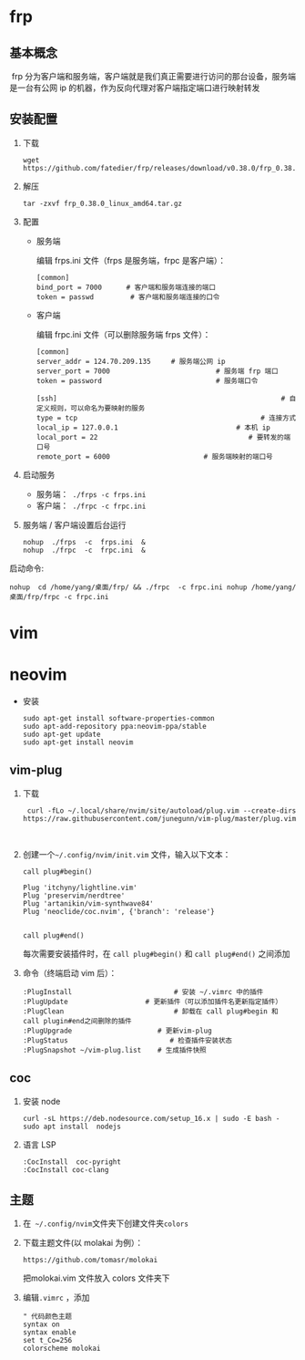 # frp

## 基本概念

​		frp 分为客户端和服务端，客户端就是我们真正需要进行访问的那台设备，服务端是一台有公网 ip 的机器，作为反向代理对客户端指定端口进行映射转发



## 安装配置

1. 下载

   ```
   wget   https://github.com/fatedier/frp/releases/download/v0.38.0/frp_0.38.0_linux_amd64.tar.gz
   ```



2. 解压 

   ```
   tar -zxvf frp_0.38.0_linux_amd64.tar.gz
   ```

    

3. 配置

   - 服务端

     编辑 frps.ini 文件（frps 是服务端，frpc 是客户端）：

     ```
     [common]
     bind_port = 7000      # 客户端和服务端连接的端口
     token = passwd         # 客户端和服务端连接的口令
     ```

      

   - 客户端

     编辑 frpc.ini 文件（可以删除服务端 frps 文件）：

     ```
     [common]
     server_addr = 124.70.209.135     # 服务端公网 ip
     server_port = 7000							 # 服务端 frp 端口
     token = password						     # 服务端口令
     
     [ssh]														 # 自定义规则，可以命名为要映射的服务
     type = tcp                                             # 连接方式
     local_ip = 127.0.0.1                   		  # 本机 ip
     local_port = 22									 # 要转发的端口号
     remote_port = 6000						  # 服务端映射的端口号
     
     ```

      

4. 启动服务

   - 服务端：``` ./frps -c frps.ini```
   - 客户端：``` ./frpc -c frpc.ini```

    

5. 服务端 / 客户端设置后台运行

   ```
   nohup  ./frps  -c  frps.ini  &
   nohup  ./frpc  -c  frpc.ini  &
   ```

   

启动命令:

```
nohup  cd /home/yang/桌面/frp/ && ./frpc  -c frpc.ini nohup /home/yang/桌面/frp/frpc -c frpc.ini
```









# vim

# neovim

- 安装

  ```
  sudo apt-get install software-properties-common
  sudo apt-add-repository ppa:neovim-ppa/stable
  sudo apt-get update
  sudo apt-get install neovim
  ```

  



## vim-plug

1. 下载

   ``` 
    curl -fLo ~/.local/share/nvim/site/autoload/plug.vim --create-dirs https://raw.githubusercontent.com/junegunn/vim-plug/master/plug.vim
   ```
   
   ​	
   
2. 创建一个``` ~/.config/nvim/init.vim ``` 文件，输入以下文本：

   ```
   call plug#begin()								
   
   Plug 'itchyny/lightline.vim'                                 
   Plug 'preservim/nerdtree'                               
   Plug 'artanikin/vim-synthwave84'                   
   Plug 'neoclide/coc.nvim', {'branch': 'release'}
   
   
   call plug#end()
   ```

   每次需要安装插件时，在 ```call plug#begin()``` 和 ```call plug#end()```  之间添加

    

3. 命令（终端启动 vim 后）：

   ```
   :PlugInstall       					# 安装 ~/.vimrc 中的插件
   :PlugUpdate     			 	 # 更新插件（可以添加插件名更新指定插件）
   :PlugClean         					# 卸载在 call plug#begin 和 call plugin#end之间删除的插件
   :PlugUpgrade   					# 更新vim-plug
   :PlugStatus                         # 检查插件安装状态
   :PlugSnapshot ~/vim-plug.list    # 生成插件快照
   ```

    

## coc 

1. 安装 node 

   ``` 
   curl -sL https://deb.nodesource.com/setup_16.x | sudo -E bash -
   sudo apt install  nodejs
   ```

2. 语言 LSP

   ``` 
   :CocInstall  coc-pyright
   :CocInstall coc-clang
   ```

   



## 主题

1. 在``` ~/.config/nvim```文件夹下创建文件夹```colors```

    

2. 下载主题文件(以 molakai 为例）：

   ``` 
   https://github.com/tomasr/molokai
   ```

   把molokai.vim 文件放入 colors 文件夹下

    

3. 编辑```.vimrc``` ，添加

   ```
   " 代码颜色主题
   syntax on
   syntax enable
   set t_Co=256
   colorscheme molokai
   ```

   











